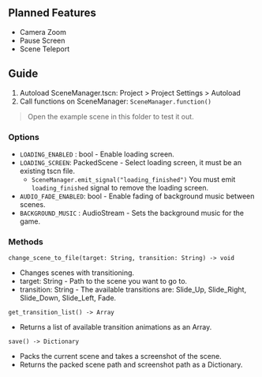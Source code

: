 ## Planned Features
- Camera Zoom
- Pause Screen
- Scene Teleport

## Guide
1. Autoload SceneManager.tscn: Project > Project Settings > Autoload
2. Call functions on SceneManager: ```SceneManager.function()```

> Open the example scene in this folder to test it out.

### Options
- `LOADING_ENABLED` : bool - Enable loading screen.
- `LOADING_SCREEN`: PackedScene - Select loading screen, it must be an existing tscn file.
	- ```SceneManager.emit_signal("loading_finished")``` You must emit `loading_finished` signal to remove the loading screen.
- `AUDIO_FADE_ENABLED`: bool - Enable fading of background music between scenes.
- `BACKGROUND_MUSIC` : AudioStream - Sets the background music for the game.

### Methods
```change_scene_to_file(target: String, transition: String) -> void```
- Changes scenes with transitioning.
- target: String - Path to the scene you want to go to.
- transition: String - The available transitions are: Slide_Up, Slide_Right, Slide_Down, Slide_Left, Fade.

```get_transition_list() -> Array```
- Returns a list of available transition animations as an Array.

```save() -> Dictionary```
- Packs the current scene and takes a screenshot of the scene.
- Returns the packed scene path and screenshot path as a Dictionary.
